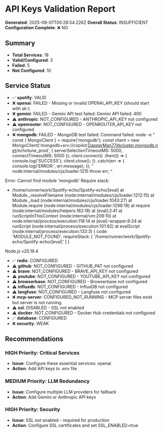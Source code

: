 # API Keys Validation Report

**Generated**: 2025-08-07T00:28:54.226Z
**Overall Status**: INSUFFICIENT
**Configuration Complete**: ❌ NO

## Summary

- **Total Services**: 18
- **Valid/Configured**: 3
- **Failed**: 5
- **Not Configured**: 10

## Service Status

- ✅ **spotify**: VALID
- ❌ **openai**: FAILED - Missing or invalid OPENAI_API_KEY (should start with sk-)
- ❌ **gemini**: FAILED - Gemini API test failed: Gemini API failed: 400
- ⚠️ **anthropic**: NOT_CONFIGURED - ANTHROPIC_API_KEY not configured
- ⚠️ **openrouter**: NOT_CONFIGURED - OPENROUTER_API_KEY not configured
- ❌ **mongodb**: FAILED - MongoDB test failed: Command failed: node -e "
                const { MongoClient } = require('mongodb');
                const client = new MongoClient('mongodb+srv://copilot:DapperMan77@cluster.mongodb.net/echotune_prod', { 
                    serverSelectionTimeoutMS: 5000,
                    connectTimeoutMS: 5000
                });
                client.connect()
                    .then(() => { console.log('SUCCESS'); client.close(); })
                    .catch(err => { console.log('ERROR:', err.message); });
            "
node:internal/modules/cjs/loader:1215
  throw err;
  ^

Error: Cannot find module 'mongodb'
Require stack:
- /home/runner/work/Spotify-echo/Spotify-echo/[eval]
    at Module._resolveFilename (node:internal/modules/cjs/loader:1212:15)
    at Module._load (node:internal/modules/cjs/loader:1043:27)
    at Module.require (node:internal/modules/cjs/loader:1298:19)
    at require (node:internal/modules/helpers:182:18)
    at [eval]:2:41
    at runScriptInThisContext (node:internal/vm:209:10)
    at node:internal/process/execution:118:14
    at [eval]-wrapper:6:24
    at runScript (node:internal/process/execution:101:62)
    at evalScript (node:internal/process/execution:133:3) {
  code: 'MODULE_NOT_FOUND',
  requireStack: [ '/home/runner/work/Spotify-echo/Spotify-echo/[eval]' ]
}

Node.js v20.19.4

- ✅ **redis**: CONFIGURED
- ⚠️ **github**: NOT_CONFIGURED - GITHUB_PAT not configured
- ⚠️ **brave**: NOT_CONFIGURED - BRAVE_API_KEY not configured
- ⚠️ **youtube**: NOT_CONFIGURED - YOUTUBE_API_KEY not configured
- ⚠️ **browserbase**: NOT_CONFIGURED - Browserbase not configured
- ⚠️ **influxdb**: NOT_CONFIGURED - InfluxDB not configured
- ⚠️ **langfuse**: NOT_CONFIGURED - Langfuse not configured
- ❌ **mcp-server**: CONFIGURED_NOT_RUNNING - MCP server files exist but server is not running
- ⚠️ **ssl**: DISABLED - SSL not enabled
- ⚠️ **docker**: NOT_CONFIGURED - Docker Hub credentials not configured
- ✅ **database**: CONFIGURED
- ❌ **security**: WEAK

## Recommendations

### HIGH Priority: Critical Services
- **Issue**: Configure these essential services: openai
- **Action**: Add API keys to .env file

### MEDIUM Priority: LLM Redundancy
- **Issue**: Configure multiple LLM providers for fallback
- **Action**: Add Gemini or Anthropic API keys

### HIGH Priority: Security
- **Issue**: SSL not enabled - required for production
- **Action**: Configure SSL certificates and set SSL_ENABLED=true

